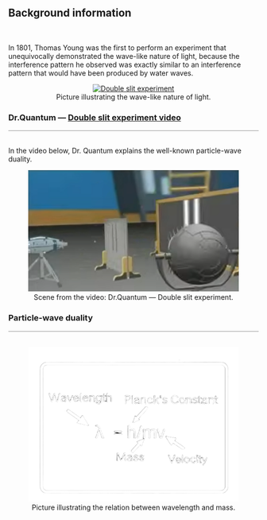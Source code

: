 
## Background information
<div class="header_line"><br/></div>

In 1801, Thomas Young was the first to perform an experiment that unequivocally demonstrated
the wave-like nature of light, because the interference pattern he observed was exactly similar to
an interference pattern that would have been produced by water waves.

<figure style="float: center; text-align: center;">
  <a href="https://energywavetheory.com/explanations/double-slit-experiment/">
    <img alt="Double slit experiment" src="images/wave_particle_duality.jpg"/>
  </a>
  <figcaption>Picture illustrating the wave-like nature of light.</figcaption>
</figure>
<p style="clear: both;"></p>

### Dr.Quantum &mdash; [Double slit experiment video](https://www.youtube.com/watch?v=Q1YqgPAtzho)
<div style="border-top: 1px solid #999999"><br/></div>

In the video below, Dr. Quantum explains the well-known particle-wave duality.

<figure style="float: center; text-align: center;">
  <a href="https://www.youtube.com/watch?v=Q1YqgPAtzho">
    <img alt="De Broglie relation" src="images/dr_quantum.png"/>
  </a>
  <figcaption>Scene from the video: Dr.Quantum &mdash; Double slit experiment.</figcaption>
</figure>
<p style="clear: both;"></p>

### Particle-wave duality
<div style="border-top: 1px solid #999999"><br/></div>

<figure style="float: center; text-align: center;">
  <a href="https://www.threads.net/@omshah117/post/C9rk0S1yzdO/">
    <img alt="De Broglie relation" src="images/de_broglie.png"/>
  </a>
  <figcaption>Picture illustrating the relation between wavelength and mass.</figcaption>
</figure>
<p style="clear: both;"></p>
